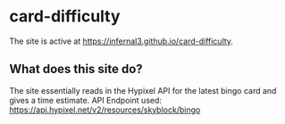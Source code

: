 # card-difficulty

The site is active at https://infernal3.github.io/card-difficulty.

## What does this site do?
The site essentially reads in the Hypixel API for the latest bingo card and gives a time estimate.
API Endpoint used: https://api.hypixel.net/v2/resources/skyblock/bingo
